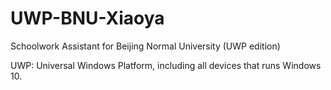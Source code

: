 ﻿UWP-BNU-Xiaoya
===

Schoolwork Assistant for Beijing Normal University (UWP edition)

UWP: Universal Windows Platform, including all devices that runs Windows 10.